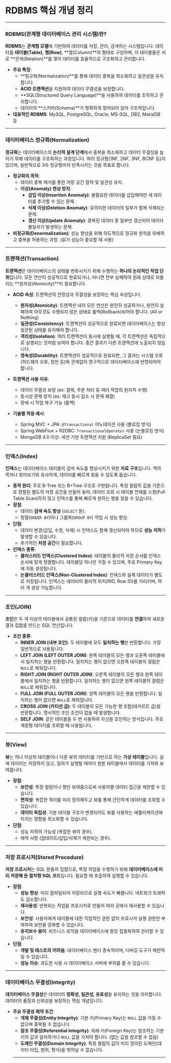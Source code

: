 # RDBMS 핵심 개념 정리

---

### RDBMS(관계형 데이터베이스 관리 시스템)란?

**RDBMS**는 **관계형 모델**에 기반하여 데이터를 저장, 관리, 검색하는 시스템입니다. 데이터를 **테이블(Table)**, **행(Row)**, **열(Column)**의 형태로 구성하며, 이 테이블들은 서로 **관계(Relation)**를 맺어 데이터를 효율적으로 구조화하고 관리합니다.

* **주요 특징**:
    * **정규화(Normalization)**를 통해 데이터 중복을 최소화하고 일관성을 유지합니다.
    * **ACID 트랜잭션**을 지원하여 데이터 무결성을 보장합니다.
    * **SQL(Structured Query Language)**을 사용하여 데이터를 조작하고 관리합니다.
    * 데이터의 **스키마(Schema)**가 명확하게 정의되어 있어 구조적입니다.
* **대표적인 RDBMS**: MySQL, PostgreSQL, Oracle, MS-SQL, DB2, MariaDB 등

---

### 데이터베이스 정규화(Normalization)

**정규화**는 데이터베이스의 **논리적 설계 단계**에서 중복을 최소화하고 데이터 무결성을 높이기 위해 데이터를 구조화하는 과정입니다. 여러 정규형(1NF, 2NF, 3NF, BCNF 등)이 있으며, 일반적으로 3차 정규형까지 만족시키는 것을 목표로 합니다.

* **정규화의 목적**:
    * 데이터 중복 제거를 통한 저장 공간 절약 및 일관성 유지.
    * **이상(Anomaly) 현상 방지**:
        * **삽입 이상(Insertion Anomaly)**: 불필요한 데이터를 삽입해야만 새 데이터를 추가할 수 있는 문제.
        * **삭제 이상(Deletion Anomaly)**: 유의미한 데이터의 일부가 함께 삭제되는 문제.
        * **갱신 이상(Update Anomaly)**: 중복된 데이터 중 일부만 갱신되어 데이터 불일치가 발생하는 문제.
* **비정규화(Denormalization)**: 성능 향상을 위해 의도적으로 정규화 원칙을 위배하고 중복을 허용하는 과정. (읽기 성능이 중요할 때 사용)

---

### 트랜잭션(Transaction)

**트랜잭션**은 데이터베이스의 상태를 변화시키기 위해 수행하는 **하나의 논리적인 작업 단위**입니다. 모든 연산이 성공적으로 완료되거나, 아니면 전부 실패하여 원래 상태로 되돌리는 **원자성(Atomicity)**이 중요합니다.

* **ACID 속성**: 트랜잭션의 안정성과 무결성을 보장하는 핵심 속성입니다.
    * **원자성(Atomicity)**: 트랜잭션 내의 모든 연산은 완전히 성공하거나, 완전히 실패하여 아무것도 수행되지 않은 상태로 롤백(Rollback)되어야 합니다. (All or Nothing)
    * **일관성(Consistency)**: 트랜잭션이 성공적으로 완료되면 데이터베이스는 항상 일관된 상태를 유지해야 합니다.
    * **격리성(Isolation)**: 여러 트랜잭션이 동시에 실행될 때, 각 트랜잭션은 독립적으로 실행되는 것처럼 보여야 합니다. 중간 결과가 다른 트랜잭션에 노출되지 않습니다.
    * **영속성(Durability)**: 트랜잭션이 성공적으로 완료되면, 그 결과는 시스템 오류(하드웨어 오류, 정전 등)와 관계없이 영구적으로 데이터베이스에 반영되어야 합니다.

* **트랜잭션 사용 이유**:
    * 데이터 무결성 보장 (ex: 결제, 주문 처리 등 여러 작업의 원자적 수행)
    * 동시성 문제 방지 (ex: 재고 동시 감소 시 문제 해결)
    * 장애 시 작업 복구 가능 (롤백)

* **기술별 적용 예시**:
    * Spring MVC + JPA: `@Transactional` 어노테이션 사용 (블로킹 방식)
    * Spring WebFlux + R2DBC: `TransactionalOperator` 사용 (논블로킹 방식)
    * MongoDB 4.0 이상: 세션 기반 트랜잭션 지원 (ReplicaSet 필요)

---

### 인덱스(Index)

**인덱스**는 데이터베이스 테이블의 검색 속도를 향상시키기 위한 **자료 구조**입니다. 책의 목차나 찾아보기와 유사하게, 데이터를 빠르게 찾을 수 있도록 돕습니다.

* **동작 원리**: 주로 B-Tree 또는 B+Tree 구조로 구현됩니다. 특정 컬럼의 값을 기준으로 정렬된 별도의 저장 공간을 만들어 놓아, 데이터 조회 시 테이블 전체를 스캔(Full Table Scan)하지 않고 인덱스를 통해 빠르게 원하는 행을 찾을 수 있습니다.
* **장점**:
    * 데이터 **검색 속도 향상** (`SELECT` 문).
    * 정렬(`ORDER BY`)이나 그룹화(`GROUP BY`) 작업 시 성능 향상.
* **단점**:
    * 데이터 변경(삽입, 수정, 삭제) 시 인덱스도 함께 갱신되어야 하므로 **성능 저하**가 발생할 수 있습니다.
    * 추가적인 **저장 공간**이 필요합니다.
* **인덱스 종류**:
    * **클러스터드 인덱스(Clustered Index)**: 테이블의 물리적 저장 순서를 인덱스 순서에 맞게 정렬합니다. 테이블당 하나만 가질 수 있으며, 주로 Primary Key에 자동 생성됩니다.
    * **논클러스터드 인덱스(Non-Clustered Index)**: 인덱스와 실제 데이터가 별도로 저장됩니다. 인덱스는 데이터의 물리적 위치(RID, Row ID)를 가리키며, 여러 개 생성 가능합니다.

---

### 조인(JOIN)

**조인**은 두 개 이상의 테이블에서 공통된 컬럼(키)을 기준으로 데이터를 **연결**하여 새로운 결과 집합을 만드는 SQL 연산입니다.

* **조인 종류**:
    * **INNER JOIN (내부 조인)**: 두 테이블에 모두 **일치하는 행**만 반환합니다. 가장 일반적으로 사용됩니다.
    * **LEFT JOIN (LEFT OUTER JOIN)**: 왼쪽 테이블의 모든 행과 오른쪽 테이블에서 일치하는 행을 반환합니다. 일치하는 행이 없으면 오른쪽 테이블의 컬럼은 `NULL`로 채워집니다.
    * **RIGHT JOIN (RIGHT OUTER JOIN)**: 오른쪽 테이블의 모든 행과 왼쪽 테이블에서 일치하는 행을 반환합니다. 일치하는 행이 없으면 왼쪽 테이블의 컬럼은 `NULL`로 채워집니다.
    * **FULL JOIN (FULL OUTER JOIN)**: 양쪽 테이블의 모든 행을 반환합니다. 일치하는 행이 없으면 `NULL`로 채워집니다.
    * **CROSS JOIN (카티션 곱)**: 두 테이블의 모든 가능한 행 조합(데카르트 곱)을 반환합니다. 명시적인 조인 조건이 없을 때 발생합니다.
    * **SELF JOIN**: 같은 테이블을 두 번 사용하여 자신을 조인하는 방식입니다. 주로 계층형 데이터를 조회할 때 사용됩니다.

---

### 뷰(View)

**뷰**는 하나 이상의 테이블이나 다른 뷰의 데이터를 기반으로 하는 **가상 테이블**입니다. 실제 데이터는 저장하지 않고, 질의가 실행될 때마다 원본 테이블에서 데이터를 가져와 보여줍니다.

* **장점**:
    * **보안성**: 특정 컬럼이나 행만 보여줌으로써 사용자별 데이터 접근을 제한할 수 있습니다.
    * **편의성**: 복잡한 쿼리를 미리 정의해두고 뷰를 통해 간단하게 데이터를 조회할 수 있습니다.
    * **데이터 독립성**: 기본 테이블 구조가 변경되어도 뷰를 사용하는 애플리케이션에 미치는 영향을 최소화할 수 있습니다.
* **단점**:
    * 성능 저하의 가능성 (복잡한 뷰의 경우).
    * 제약 사항 (업데이트/삽입/삭제가 제한되는 경우).

---

### 저장 프로시저(Stored Procedure)

**저장 프로시저**는 SQL 문들의 집합으로, 특정 작업을 수행하기 위해 **데이터베이스에 미리 저장해 둔 절차형 SQL 코드**입니다. 필요할 때 호출하여 실행할 수 있습니다.

* **장점**:
    * **성능 향상**: 미리 컴파일되어 저장되므로 실행 속도가 빠릅니다. 네트워크 트래픽도 감소합니다.
    * **재사용성**: 반복되는 작업을 프로시저로 만들어 여러 곳에서 재사용할 수 있습니다.
    * **보안성**: 사용자에게 테이블에 대한 직접적인 권한 없이 프로시저 실행 권한만 부여하여 보안을 강화할 수 있습니다.
    * **유지보수 용이**: 비즈니스 로직을 데이터베이스에 중앙 집중화하여 관리할 수 있습니다.
* **단점**:
    * **개발 및 테스트의 어려움**: 데이터베이스 벤더 종속적이며, 디버깅 도구가 제한적일 수 있습니다.
    * **성능 이슈**: 과도한 사용 시 데이터베이스 서버에 부하를 줄 수 있습니다.

---

### 데이터베이스 무결성(Integrity)

**데이터베이스 무결성**은 데이터의 **정확성, 일관성, 유효성**을 유지하는 것을 의미합니다. 데이터의 품질과 신뢰성을 보장하는 핵심 개념입니다.

* **주요 무결성 제약 조건**:
    * **개체 무결성(Entity Integrity)**: 기본 키(Primary Key)는 `NULL` 값을 가질 수 없으며 중복될 수 없습니다.
    * **참조 무결성(Referential Integrity)**: 외래 키(Foreign Key)는 참조하는 기본 키의 값과 일치하거나 `NULL` 값을 가져야 합니다. (없는 값을 참조할 수 없음)
    * **도메인 무결성(Domain Integrity)**: 특정 컬럼의 값이 미리 정의된 도메인(데이터 타입, 범위, 형식)을 벗어날 수 없습니다.
    * **

